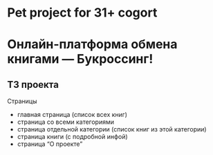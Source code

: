 # Pet project for 31+ cogort

# Онлайн-платформа обмена книгами — Букроссинг!

## ТЗ проекта

Страницы

- главная страница (список всех книг)
- страница со всеми категориями
- страница отдельной категории (список книг из этой категории)
- страница книги (с подробной инфой)
- страница “О проекте”